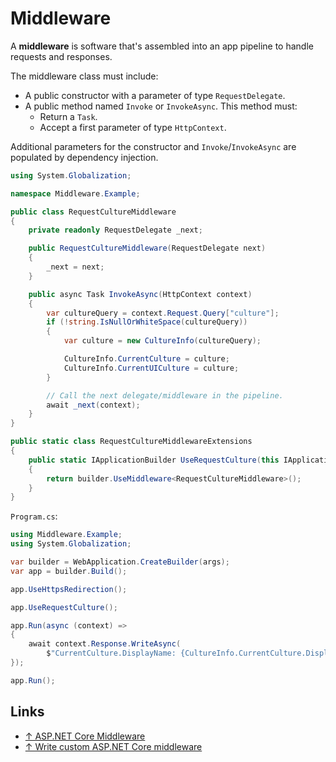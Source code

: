 # Middleware

A **middleware** is software that's assembled into an app pipeline to handle requests and responses.

The middleware class must include:

- A public constructor with a parameter of type `RequestDelegate`.
- A public method named `Invoke` or `InvokeAsync`. This method must:
  - Return a `Task`.
  - Accept a first parameter of type `HttpContext`.

Additional parameters for the constructor and `Invoke`/`InvokeAsync` are populated by dependency injection.

```csharp
using System.Globalization;

namespace Middleware.Example;

public class RequestCultureMiddleware
{
    private readonly RequestDelegate _next;

    public RequestCultureMiddleware(RequestDelegate next)
    {
        _next = next;
    }

    public async Task InvokeAsync(HttpContext context)
    {
        var cultureQuery = context.Request.Query["culture"];
        if (!string.IsNullOrWhiteSpace(cultureQuery))
        {
            var culture = new CultureInfo(cultureQuery);

            CultureInfo.CurrentCulture = culture;
            CultureInfo.CurrentUICulture = culture;
        }

        // Call the next delegate/middleware in the pipeline.
        await _next(context);
    }
}

public static class RequestCultureMiddlewareExtensions
{
    public static IApplicationBuilder UseRequestCulture(this IApplicationBuilder builder)
    {
        return builder.UseMiddleware<RequestCultureMiddleware>();
    }
}
```

`Program.cs`:

```csharp
using Middleware.Example;
using System.Globalization;

var builder = WebApplication.CreateBuilder(args);
var app = builder.Build();

app.UseHttpsRedirection();

app.UseRequestCulture();

app.Run(async (context) =>
{
    await context.Response.WriteAsync(
        $"CurrentCulture.DisplayName: {CultureInfo.CurrentCulture.DisplayName}");
});

app.Run();
```

## Links

- [↑ ASP.NET Core Middleware](https://docs.microsoft.com/en-us/aspnet/core/fundamentals/middleware)
- [↑ Write custom ASP.NET Core middleware](https://docs.microsoft.com/en-us/aspnet/core/fundamentals/middleware/write)

